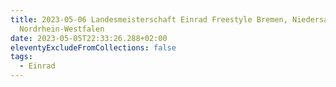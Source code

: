 ```yaml
---
title: 2023-05-06 Landesmeisterschaft Einrad Freestyle Bremen, Niedersachsen,
  Nordrhein-Westfalen
date: 2023-05-05T22:33:26.288+02:00
eleventyExcludeFromCollections: false
tags:
  - Einrad
---
```

